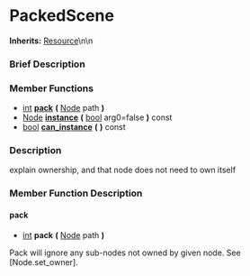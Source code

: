 #  PackedScene  
**Inherits:** [Resource](class_resource)\\n\\n
###  Brief Description  


###  Member Functions 
  * [int](class_int)  **[pack](#pack)**  **(** [Node](class_node) path  **)**
  * [Node](class_node)  **[instance](#instance)**  **(** [bool](class_bool) arg0=false  **)** const
  * [bool](class_bool)  **[can_instance](#can_instance)**  **(** **)** const

###  Description  
explain ownership, and that node does not need to own itself

###  Member Function Description  

#### <a name="pack">pack</a>
  * [int](class_int)  **pack**  **(** [Node](class_node) path  **)**

Pack will ignore any sub-nodes not owned by given
			node. See [Node.set_owner].
